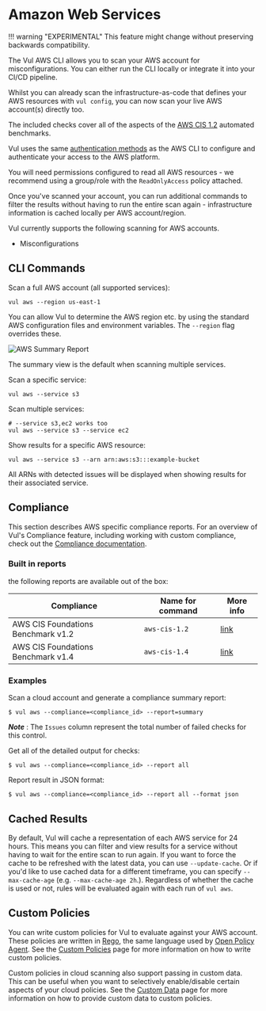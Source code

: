 # Amazon Web Services

!!! warning "EXPERIMENTAL"
    This feature might change without preserving backwards compatibility.

The Vul AWS CLI allows you to scan your AWS account for misconfigurations. 
You can either run the CLI locally or integrate it into your CI/CD pipeline. 

Whilst you can already scan the infrastructure-as-code that defines your AWS resources with `vul config`, you can now scan your live AWS account(s) directly too.

The included checks cover all of the aspects of the [AWS CIS 1.2](https://docs.aws.amazon.com/securityhub/latest/userguide/securityhub-standards-cis.html) automated benchmarks.

Vul uses the same [authentication methods](https://docs.aws.amazon.com/cli/latest/userguide/cli-chap-configure.html) as the AWS CLI to configure and authenticate your access to the AWS platform.

You will need permissions configured to read all AWS resources - we recommend using a group/role with the `ReadOnlyAccess` policy attached.

Once you've scanned your account, you can run additional commands to filter the results without having to run the entire scan again - infrastructure information is cached locally per AWS account/region.

Vul currently supports the following scanning for AWS accounts.

- Misconfigurations

## CLI Commands

Scan a full AWS account (all supported services):

```shell
vul aws --region us-east-1
```

You can allow Vul to determine the AWS region etc. by using the standard AWS configuration files and environment variables. The `--region` flag overrides these.

![AWS Summary Report](../../imgs/vul-aws.png)

The summary view is the default when scanning multiple services.

Scan a specific service:

```shell
vul aws --service s3
```

Scan multiple services:

```shell
# --service s3,ec2 works too
vul aws --service s3 --service ec2
```

Show results for a specific AWS resource:

```shell
vul aws --service s3 --arn arn:aws:s3:::example-bucket
```

All ARNs with detected issues will be displayed when showing results for their associated service.

## Compliance
This section describes AWS specific compliance reports.
For an overview of Vul's Compliance feature, including working with custom compliance, check out the [Compliance documentation](../compliance/compliance.md).

### Built in reports

the following reports are available out of the box:

| Compliance                         | Name for command | More info                                                                                            |
|------------------------------------|------------------|------------------------------------------------------------------------------------------------------|
| AWS CIS Foundations Benchmark v1.2 | `aws-cis-1.2`    | [link](https://d0.awsstatic.com/whitepapers/compliance/AWS_CIS_Foundations_Benchmark.pdf)            |
| AWS CIS Foundations Benchmark v1.4 | `aws-cis-1.4`    | [link](https://docs.aws.amazon.com/securityhub/latest/userguide/securityhub-cis-controls-1.4.0.html) |

### Examples

Scan a cloud account and generate a compliance summary report:

```
$ vul aws --compliance=<compliance_id> --report=summary
```

***Note*** : The `Issues` column represent the total number of failed checks for this control.


Get all of the detailed output for checks:

```
$ vul aws --compliance=<compliance_id> --report all
```

Report result in JSON format:

```
$ vul aws --compliance=<compliance_id> --report all --format json
```

## Cached Results

By default, Vul will cache a representation of each AWS service for 24 hours.
This means you can filter and view results for a service without having to wait for the entire scan to run again.
If you want to force the cache to be refreshed with the latest data, you can use `--update-cache`.
Or if you'd like to use cached data for a different timeframe, you can specify `--max-cache-age` (e.g. `--max-cache-age 2h`.).
Regardless of whether the cache is used or not, rules will be evaluated again with each run of `vul aws`.

## Custom Policies

You can write custom policies for Vul to evaluate against your AWS account.
These policies are written in [Rego](https://www.openpolicyagent.org/docs/latest/policy-language/), the same language used by [Open Policy Agent](https://www.openpolicyagent.org/).
See the [Custom Policies](../scanner/misconfiguration/custom/index.md) page for more information on how to write custom policies.

Custom policies in cloud scanning also support passing in custom data. This can be useful when you want to selectively enable/disable certain aspects of your cloud policies.
See the [Custom Data](../scanner/misconfiguration/custom/data.md) page for more information on how to provide custom data to custom policies.

